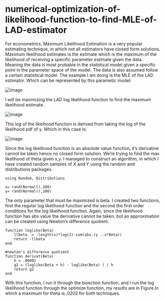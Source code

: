 # numerical-optimization-of-likelihood-function-to-find-MLE-of-LAD-estimator

For econometrics, Maximum Likelihood Estimation is a very popular estimating technique, in which not all estimators have closed form solutions. Maximum likelihood estimates is the estimate which is the maximum of the likelihood of receiving a specific parameter estimate given the data.  Meaning the data is most probable in the statistical model given a specific point in the parameter space of the model. The data is also assumed follow a certain statistical model.
 The example I am doing is the MLE of the LAD estimator. Which can be represented by this parametic model:

![image](https://user-images.githubusercontent.com/64437206/110543875-7d710f80-80f0-11eb-94bb-79b6772f9449.png)


I will be maximizing the LAD log likelihood function to find the maximum likelihood estimate. 

![image](https://user-images.githubusercontent.com/64437206/110543912-88c43b00-80f0-11eb-9108-881533a16fe0.png)

This log of the likeihood function is derived from taking the log of the likelihood pdf of y. Which in this case is:

![image](https://user-images.githubusercontent.com/64437206/110544043-be692400-80f0-11eb-9273-5e08baf66069.png)



Since the log likelihood function is an absolute value function, it’s derivative cannot be taken hence no closed form solution. We’re trying to find the max likelihood of theta given x,y. I managed to construct an algorithm, in which I have created random samples of X and Y using the random and distributions packages.  
```
using Random, Distributions

x= rand(Normal(),100)
y= rand(Normal(),100)
```

The only parameter that must be maximized is beta. I created two functions, first the regular log likelihood function and the second the first order conditions for the log likelihood function. Again, since the likelihood function has abs value the derivative cannot be taken, but an approximation can be created using Newton’s difference quotient.
```
function loglike(Beta)
    llbeta  = -length(x)*log(2)-sum(abs.(y .-x*Beta))
    return -llbeta
end

#newton's difference quotient
function derivat(Beta)
    h = .00001
    g2 = (loglike(Beta + h) - loglike(Beta) ) / h
    return g2
end
```

With this function, I run it through the bisection function, and I run the log likelihood function through the optimize function, my results are in Figure.In which a maximum for theta is .0202 for both techniques.
